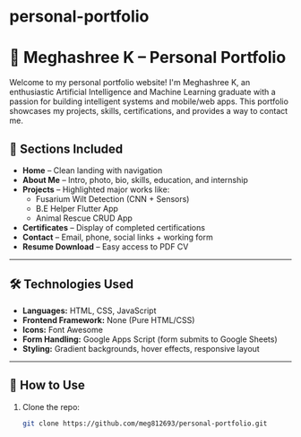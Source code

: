 # personal-portfolio
# 🌟 Meghashree K – Personal Portfolio

Welcome to my personal portfolio website! I'm Meghashree K, an enthusiastic Artificial Intelligence and Machine Learning graduate with a passion for building intelligent systems and mobile/web apps. This portfolio showcases my projects, skills, certifications, and provides a way to contact me.


## 📌 Sections Included

- **Home** – Clean landing with navigation
- **About Me** – Intro, photo, bio, skills, education, and internship
- **Projects** – Highlighted major works like:
  - Fusarium Wilt Detection (CNN + Sensors)
  - B.E Helper Flutter App
  - Animal Rescue CRUD App
- **Certificates** – Display of completed certifications
- **Contact** – Email, phone, social links + working form
- **Resume Download** – Easy access to PDF CV

---

## 🛠️ Technologies Used

- **Languages:** HTML, CSS, JavaScript  
- **Frontend Framework:** None (Pure HTML/CSS)  
- **Icons:** Font Awesome  
- **Form Handling:** Google Apps Script (form submits to Google Sheets)  
- **Styling:** Gradient backgrounds, hover effects, responsive layout

---

## 💾 How to Use

1. Clone the repo:
   ```bash
   git clone https://github.com/meg812693/personal-portfolio.git
